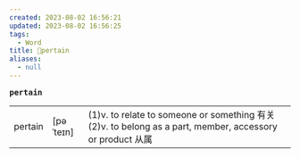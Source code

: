 ```yaml
---
created: 2023-08-02 16:56:21
updated: 2023-08-02 16:56:25
tags:
  - Word
title: 📖pertain
aliases:
  - null
---
```


<pre><strong>pertain</strong></pre>
|   |   |   |
|---|---|---|
|pertain|[pəˈteɪn]|(1)v. to relate to someone or something 有关(2)v. to belong as a part, member, accessory or product 从属|